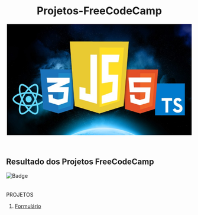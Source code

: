 <style>
    img{
        width:500px;
        height:300px;
    }
</style>

<header>
   <h1>Projetos-FreeCodeCamp</h1>   
   <img src="/img/logoIniCial.jpg" alt="Logo da web" width="400px">   
</header>
<h2>Resultado dos Projetos FreeCodeCamp</h2>

![Badge](http://img.shields.io/static/v1?label=STATUS-DO-CURSO&message=%20EM:ANDAMENTO&color=GREEN&style=for-the-badge)
<br>
<br>
<br>
PROJETOS

<ol>  
  <li>
    <a href ="#">
    Formulário
    </a>
  </li>
  </ol>